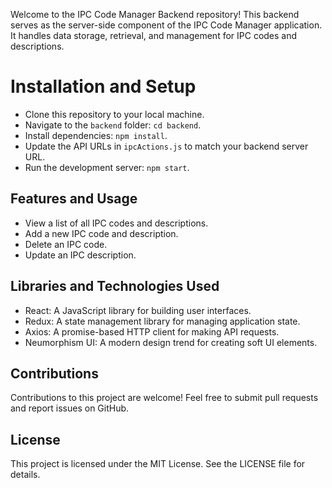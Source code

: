 Welcome to the IPC Code Manager Backend repository! This backend serves as the server-side component of the IPC Code Manager application. It handles data storage, retrieval, and management for IPC codes and descriptions.

# Installation and Setup

- Clone this repository to your local machine.
- Navigate to the `backend` folder: `cd backend`.
- Install dependencies: `npm install`.
- Update the API URLs in `ipcActions.js` to match your backend server URL.
- Run the development server: `npm start`.

## Features and Usage

- View a list of all IPC codes and descriptions.
- Add a new IPC code and description.
- Delete an IPC code.
- Update an IPC description.

## Libraries and Technologies Used

- React: A JavaScript library for building user interfaces.
- Redux: A state management library for managing application state.
- Axios: A promise-based HTTP client for making API requests.
- Neumorphism UI: A modern design trend for creating soft UI elements.


## Contributions
Contributions to this project are welcome! Feel free to submit pull requests and report issues on GitHub.

## License
This project is licensed under the MIT License. See the LICENSE file for details.
